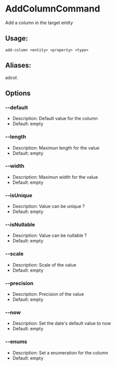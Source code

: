 # AddColumnCommand
Add a column in the target entity
## Usage:
```
add-column <entity> <property> <type>
```
## Aliases:
adcol.
## Options
### --default
- Description: Default value for the column
- Default: empty
### --length
- Description: Maximun length for the value
- Default: empty
### --width
- Description: Maximun width for the value
- Default: empty
### --isUnique
- Description: Value can be unique ?
- Default: empty
### --isNullable
- Description: Value can be nullable ?
- Default: empty
### --scale
- Description: Scale of the value
- Default: empty
### --precision
- Description: Precision of the value
- Default: empty
### --now
- Description: Set the date's default value to now
- Default: empty
### --enums
- Description: Set a enumeration for the column
- Default: empty
